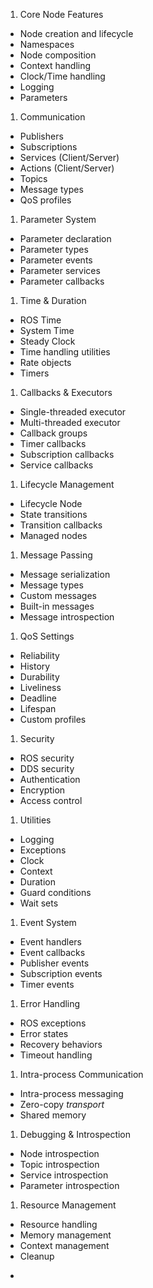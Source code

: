 
1. Core Node Features
- Node creation and lifecycle
- Namespaces
- Node composition
- Context handling
- Clock/Time handling
- Logging
- Parameters

1. Communication
- Publishers
- Subscriptions
- Services (Client/Server)
- Actions (Client/Server)
- Topics
- Message types
- QoS profiles

1. Parameter System
- Parameter declaration
- Parameter types
- Parameter events
- Parameter services
- Parameter callbacks

1. Time & Duration
- ROS Time
- System Time
- Steady Clock
- Time handling utilities
- Rate objects
- Timers

1. Callbacks & Executors
- Single-threaded executor
- Multi-threaded executor
- Callback groups
- Timer callbacks
- Subscription callbacks
- Service callbacks

1. Lifecycle Management
- Lifecycle Node
- State transitions
- Transition callbacks
- Managed nodes

1. Message Passing
- Message serialization
- Message types
- Custom messages
- Built-in messages
- Message introspection

1. QoS Settings
- Reliability
- History
- Durability
- Liveliness
- Deadline
- Lifespan
- Custom profiles

1. Security
- ROS security
- DDS security
- Authentication
- Encryption
- Access control

1.  Utilities
- Logging
- Exceptions
- Clock
- Context
- Duration
- Guard conditions
- Wait sets

1.  Event System
- Event handlers
- Event callbacks
- Publisher events
- Subscription events
- Timer events

1.  Error Handling
- ROS exceptions
- Error states
- Recovery behaviors
- Timeout handling

1.  Intra-process Communication
- Intra-process messaging
- Zero-copy *transport*
- Shared memory

1.  Debugging & Introspection
- Node introspection
- Topic introspection
- Service introspection
- Parameter introspection

1.  Resource Management
- Resource handling
- Memory management
- Context management
- Cleanup

*